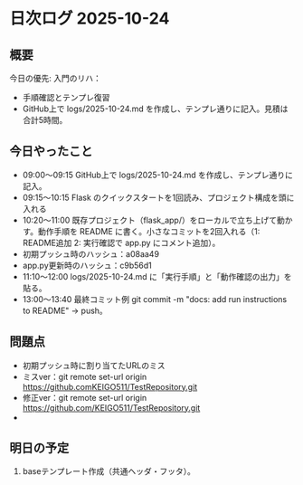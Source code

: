 # 日次ログ 2025-10-24

## 概要
今日の優先: 入門のリハ：
- 手順確認とテンプレ復習
- GitHub上で logs/2025-10-24.md を作成し、テンプレ通りに記入。見積は合計5時間。

## 今日やったこと
- 09:00〜09:15 GitHub上で logs/2025-10-24.md を作成し、テンプレ通りに記入。
- 09:15〜10:15 Flask のクイックスタートを1回読み、プロジェクト構成を頭に入れる
- 10:20〜11:00 既存プロジェクト（flask_app/）をローカルで立ち上げて動かす。動作手順を README に書く。小さなコミットを2回入れる（1: README追加 2: 実行確認で app.py にコメント追加）。
- 初期プッシュ時のハッシュ：a08aa49
- app.py更新時のハッシュ：c9b56d1
- 11:10〜12:00 logs/2025-10-24.md に「実行手順」と「動作確認の出力」を貼る。
- 13:00〜13:40 最終コミット例 git commit -m "docs: add run instructions to README" → push。

## 問題点
- 初期プッシュ時に割り当てたURLのミス
- ミスver：git remote set-url origin https://github.comKEIGO511/TestRepository.git
- 修正ver：git remote set-url origin https://github.com/KEIGO511/TestRepository.git
- 

## 明日の予定
1. baseテンプレート作成（共通ヘッダ・フッタ）。
